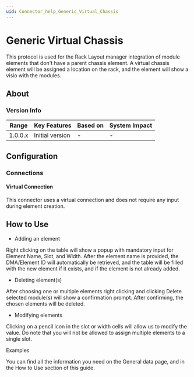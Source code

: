 ```yaml
---
uid: Connector_help_Generic_Virtual_Chassis
---
```


# Generic Virtual Chassis

This protocol is used for the Rack Layout manager integration of module elements that don't have a parent chassis element. A virtual chassis element will be assigned a location on the rack, and the element will show a visio with the modules.

## About

### Version Info

| **Range** | **Key Features** | **Based on** | **System Impact** |
|-----------|------------------|--------------|-------------------|
| 1.0.0.x   | Initial version  | \-           | \-                |

## Configuration

### Connections

#### Virtual Connection

This connector uses a virtual connection and does not require any input during element creation.

## How to Use

- Adding an element

Right clicking on the table will show a popup with mandatory input for Element Name, Slot, and Width. After the element name is provided, the DMA/Element ID will automatically be retrieved, and the table will be filled with the new element if it exists, and if the element is not already added.

- Deleting element(s)

After choosing one or multiple elements right clicking and clicking Delete selected module(s) will show a confirmation prompt. After confirming, the chosen elements will be deleted.

- Modifying elements

Clicking on a pencil icon in the slot or width cells will allow us to modify the value. Do note that you will not be allowed to assign multiple elements to a single slot.

Examples

You can find all the information you need on the General data page, and in the How to Use section of this guide.
